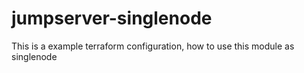 jumpserver-singlenode
======================================

This is a example terraform configuration, how to use this module as singlenode
